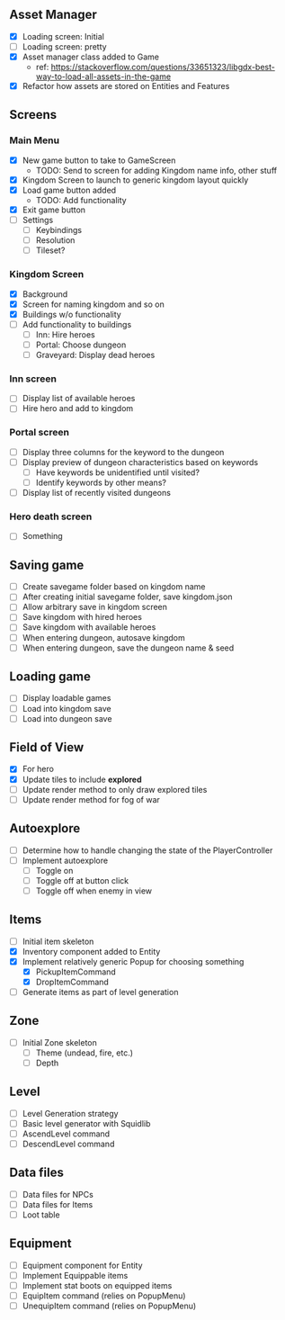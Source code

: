 ## Asset Manager
- [x] Loading screen: Initial
- [ ] Loading screen: pretty
- [x] Asset manager class added to Game
    - ref: https://stackoverflow.com/questions/33651323/libgdx-best-way-to-load-all-assets-in-the-game
- [x] Refactor how assets are stored on Entities and Features

## Screens

### Main Menu
- [x] New game button to take to GameScreen
    - TODO: Send to screen for adding Kingdom name info, other stuff
- [x] Kingdom Screen to launch to generic kingdom layout quickly
- [x] Load game button added
    - TODO: Add functionality
- [x] Exit game button
- [ ] Settings
  - [ ] Keybindings
  - [ ] Resolution
  - [ ] Tileset?

### Kingdom Screen
- [x] Background
- [x] Screen for naming kingdom and so on 
- [x] Buildings w/o functionality
- [ ] Add functionality to buildings
    - [ ] Inn: Hire heroes
    - [ ] Portal: Choose dungeon
    - [ ] Graveyard: Display dead heroes
  
### Inn screen
- [ ] Display list of available heroes
- [ ] Hire hero and add to kingdom

### Portal screen
- [ ] Display three columns for the keyword to the dungeon
- [ ] Display preview of dungeon characteristics based on keywords
  - [ ] Have keywords be unidentified until visited?
  - [ ] Identify keywords by other means?
- [ ] Display list of recently visited dungeons

### Hero death screen
- [ ] Something

## Saving game
- [ ] Create savegame folder based on kingdom name
- [ ] After creating initial savegame folder, save kingdom.json
- [ ] Allow arbitrary save in kingdom screen
- [ ] Save kingdom with hired heroes
- [ ] Save kingdom with available heroes
- [ ] When entering dungeon, autosave kingdom
- [ ] When entering dungeon, save the dungeon name & seed

## Loading game
- [ ] Display loadable games
- [ ] Load into kingdom save
- [ ] Load into dungeon save

## Field of View
- [x] For hero
- [x] Update tiles to include **explored**
- [ ] Update render method to only draw explored tiles
- [ ] Update render method for fog of war

## Autoexplore

- [ ] Determine how to handle changing the state of the PlayerController
- [ ] Implement autoexplore
    - [ ] Toggle on
    - [ ] Toggle off at button click
    - [ ] Toggle off when enemy in view

## Items

- [ ] Initial item skeleton
- [x] Inventory component added to Entity
- [x] Implement relatively generic Popup for choosing something
    - [x] PickupItemCommand
    - [x] DropItemCommand
- [ ] Generate items as part of level generation

## Zone
- [ ] Initial Zone skeleton
  - [ ] Theme (undead, fire, etc.)
  - [ ] Depth

## Level
- [ ] Level Generation strategy
- [ ] Basic level generator with Squidlib
- [ ] AscendLevel command
- [ ] DescendLevel command

## Data files
- [ ] Data files for NPCs
- [ ] Data files for Items
- [ ] Loot table

## Equipment
- [ ] Equipment component for Entity
- [ ] Implement Equippable items
- [ ] Implement stat boots on equipped items
- [ ] EquipItem command (relies on PopupMenu)
- [ ] UnequipItem command (relies on PopupMenu)
